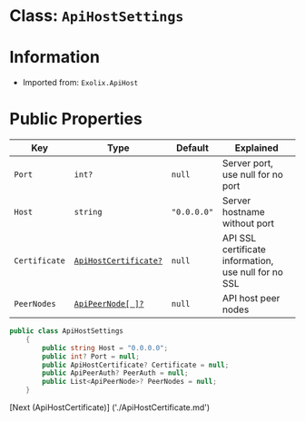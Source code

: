 # Class: `ApiHostSettings`

# Information
 - Imported from: `Exolix.ApiHost`

# Public Properties
| Key           | Type                                             | Default   | Explained                                            |
| ------------- | ------------------------------------------------ | --------- | ---------------------------------------------------- |
| `Port`        | `int?`                                           | `null`    | Server port, use null for no port                    |
| `Host`        | `string`                                         | `"0.0.0.0"` | Server hostname without port                         |
| `Certificate` | [`ApiHostCertificate?`](./ApiHostCertificate.md) | `null`    | API SSL certificate information, use null for no SSL |
| `PeerNodes`   | [`ApiPeerNode[ ]?`](./ApiPeerNode.md)            | `null`    | API host peer nodes                                  |

```cs
public class ApiHostSettings
	{
		public string Host = "0.0.0.0";
		public int? Port = null;
		public ApiHostCertificate? Certificate = null;
		public ApiPeerAuth? PeerAuth = null;
		public List<ApiPeerNode>? PeerNodes = null;
	}
 ```

<!-- Exolix-Docs-End -->
[Next (ApiHostCertificate)] ('./ApiHostCertificate.md')
